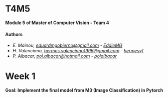 # T4M5
**Module 5 of Master of Computer Vision -  Team 4**

#### Authors
- _E. Mainou, eduardmgobierno@gmail.com - [EddieMG](https://github.com/EddieMG)_
- _H. Valenciano, hermes.valenciano1996@gmail.com - [hermesvf](https://github.com/hermesvf)_
- _P. Albacar, pol.albacar@hotmail.com - [polalbacar](https://github.com/polalbacar)_

# Week 1
**Goal: Implement the final model from M3 (Image Classification) in Pytorch**

